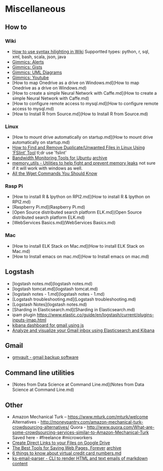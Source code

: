 # Miscellaneous


## How to 


### Wiki
- [How to use syntax hilighting in Wiki](http://dynalon.github.io/mdwiki/#!quickstart.md#Syntax_highlighting) Supportted types: python, r, sql, xml, bash, scala, json, java
- [Gimmics: Alerts](http://dynalon.github.io/mdwiki/#!gimmicks.md#Alerts)
- [Gimmics: Gists](http://dynalon.github.io/mdwiki/#!gimmicks.md#GitHub_Gists)
- [Gimmics: UML Diagrams](http://dynalon.github.io/mdwiki/#!gimmicks.md#UML_Diagrams_via_yUML.me)
- [Gimmics: Youtube](http://dynalon.github.io/mdwiki/#!gimmicks.md#Youtube)
- [How to map Onedrive as a drive on Windows.md](How to map Onedrive as a drive on Windows.md)
- [How to create a simple Neural Network with Caffe.md](How to create a simple Neural Network with Caffe.md)
- [How to configure remote access to mysql.md](How to configure remote access to mysql.md)
- [How to Install R from Source.md](How to Install R from Source.md)

### Linux 
- [How to mount drive automatically on startup.md](How to mount drive automatically on startup.md)
- [How to Find and Remove Duplicate/Unwanted Files in Linux Using ‘FSlint’ Tool](http://www.tecmint.com/fslint-find-and-remove-duplicate-unwanted-files-in-linux/) tl;dr use 'fslint'
- [Bandwidth Monitoring Tools for Ubuntu](http://www.ubuntugeek.com/bandwidth-monitoring-tools-for-ubuntu-users.html) [archive](http://archive.is/L5nkb)
- [memory_utils - Utilities to help fight and prevent memory leaks](https://github.com/jtushman/memory_utils/tree/5ed66173fdddb6de8df92e2eb252e97b83b23350#memory_utils) not sure if it will work with windows as well. 
- [All the Wget Commands You Should Know](http://www.labnol.org/software/wget-command-examples/28750/)



### Rasp Pi 
- [How to install R & Ipython on RPI2.md](How to install R & Ipython on RPI2.md)
- [Raspberry Pi.md](Raspberry Pi.md)
- [Open Source distributed search platform ELK.md](Open Source distributed search platform ELK.md)
- [WebServices Basics.md](WebServices Basics.md)

### Mac 
- [How to install ELK Stack on Mac.md](How to install ELK Stack on Mac.md)
- [How to Install emacs on mac.md](How to Install emacs on mac.md)


## Logstash
- [logstash notes.md](logstash notes.md)
- [logstash tomcat.md](logstash tomcat.md)
- [logstash notes - 1.md](logstash notes - 1.md)
- [Logstash troubleshooting.md](Logstash troubleshooting.md)
- [Logstash Notes](logstash notes.md)
- [Sharding in Elasticsearch.md](Sharding in Elasticsearch.md)
- ipam plugin https://www.elastic.co/guide/en/logstash/current/plugins-inputs-imap.html
- [kibana dashboard for gmail using js](https://gist.github.com/orweinberger/6d519fd5deaf59bed7dc#file-quickstart-js)
- [Analyze and visualize your Gmail inbox using Elasticsearch and Kibana](https://medium.com/@orweinberger/analyze-and-visualize-your-gmail-inbox-using-elasticsearch-and-kibana-88cb4e373c13#.q5fvd8fu6)

## Gmail 
- [gmvault - gmail backup software](https://github.com/gaubert/gmvault)


## Command line utilities 
- [Notes from Data Science at Command Line.md](Notes from Data Science at Command Line.md)

## Other

- Amazon Mechanical Turk – https://www.mturk.com/mturk/welcome
Alternatives - http://moneypantry.com/amazon-mechanical-turk-crowdsourcing-alternatives/
Quora - http://www.quora.com/What-are-some-crowdsourcing-services-similar-to-Amazon-Mechanical-Turk Saved here - #freelance #microworkers 
- [Create Direct Links to your Files on Google Drive](http://www.labnol.org/internet/direct-links-for-google-drive/28356/)
- [The Best Tools for Saving Web Pages, Forever](http://www.labnol.org/internet/archive-web-pages/20192/) [archive](http://archive.is/yUBKj)
- [6 things to know about virtual credit card numbers.md](http://www.creditcards.com/credit-card-news/virtual-disposable-one-time-credit_card-numbers-1273.php)
- [ks-email-parser - CLI to render HTML and text emails of markdown content](https://github.com/KeepSafe/ks-email-parser)

